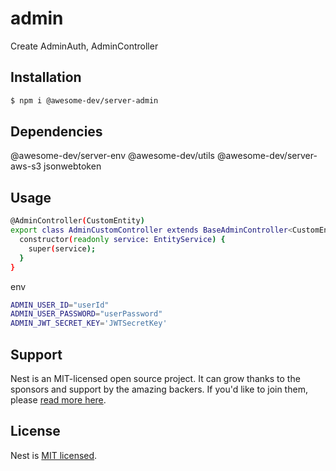 # admin

Create AdminAuth, AdminController

## Installation

```bash
$ npm i @awesome-dev/server-admin
```

## Dependencies

@awesome-dev/server-env
@awesome-dev/utils
@awesome-dev/server-aws-s3
jsonwebtoken

## Usage

```bash
@AdminController(CustomEntity)
export class AdminCustomController extends BaseAdminController<CustomEntity> {
  constructor(readonly service: EntityService) {
    super(service);
  }
}
```
env
```bash
ADMIN_USER_ID="userId"
ADMIN_USER_PASSWORD="userPassword"
ADMIN_JWT_SECRET_KEY='JWTSecretKey'
```

## Support

Nest is an MIT-licensed open source project. It can grow thanks to the sponsors and support by the amazing backers. If you'd like to join them, please [read more here](https://docs.nestjs.com/support).

## License

Nest is [MIT licensed](LICENSE).
